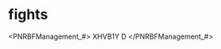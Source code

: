 # fights
<PNRBFManagement_#>
<PNRBFRetrieveMods>
<PNRAddr>
<FileAddr/>
<CodeCheck/>
<RecLoc> XHVB1Y</RecLoc>
</PNRAddr>
</PNRBFRetrieveMods>
<FareRedisplayMods>
<DisplayAction>
<Action>D</Action>
</DisplayAction>
</FareRedisplayMods>
</PNRBFManagement_#>
